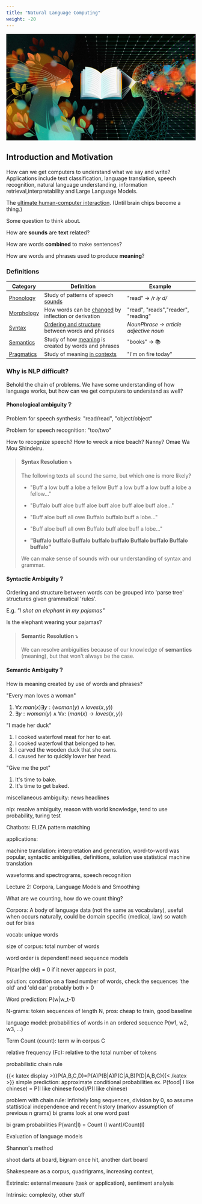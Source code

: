 ```yaml
---
title: "Natural Language Computing"
weight: -20
---
```


![](NLP_cover.jpg)

## Introduction and Motivation

How can we get computers to understand what we say and write? Applications include text classification, language translation, speech recognition, natural language understanding, information retrieval,interpretability and Large Language Models.

The <u>ultimate human-computer interaction</u>. (Until brain chips become a thing.)

Some question to think about.

How are **sounds** are **text** related?

How are words **combined** to make sentences?

How are words and phrases used to produce **meaning**?

### Definitions

| Category          | Definition                                                  | Example                                           |
| ----------------- | ----------------------------------------------------------- | ------------------------------------------------- |
| <u>Phonology</u>  | Study of patterns of speech <u>sounds</u>                   | "read" $\rightarrow$ */r iy d/*                   |
| <u>Morphology</u> | How words can be <u>changed</u> by inflection or derivation | "read", "reads","reader", "reading"               |
| <u>Syntax</u>     | <u>Ordering and structure</u> between words and phrases     | *NounPhrase $\rightarrow$ article adjective noun* |
| <u>Semantics</u>  | Study of how <u>meaning</u> is created by words and phrases | "books" $\rightarrow$ :books:                     |
| <u>Pragmatics</u> | Study of meaning <u>in contexts</u>                         | "I'm on fire today"                               |

### Why is NLP difficult?

Behold the chain of problems. We have some understanding of how language works, but how can we get computers to understand as well?

#### Phonological ambiguity :grey_question:

Problem for speech synthesis: "read/read", "object/object"

Problem for speech recognition: "too/two"

How to recognize speech? How to wreck a nice beach? Nanny? Omae Wa Mou Shindeiru.

> #### Syntax Resolution :arrow_heading_down:
>
> The following texts all sound the same, but which one is more likely?
>
> - "Buff a low buff a lobe a fellow Buff a low buff a low buff a lobe a fellow..."
>
> - "Buffalo buff aloe buff aloe buff aloe buff aloe buff aloe..."
>
> - "Buff aloe buff all owe Buffalo buffalo buff a lobe..."
>
> - "Buff aloe buff all own Buffalo buff aloe buff a lobe..."
>
> - **"Buffalo buffalo Buffalo buffalo buffalo Buffalo buffalo Buffalo buffalo"**
>
> We can make sense of sounds with our understanding of syntax and grammar.

#### Syntactic Ambiguity :grey_question:

Ordering and structure between words can be grouped into 'parse tree' structures given grammatical 'rules'.  

E.g. *"I shot an elephant in my pajamas"*

Is the elephant wearing your pajamas?

> #### Semantic Resolution :arrow_heading_down:
>
> We can resolve ambiguities because of our knowledge of **semantics** (meaning), but that won't always be the case.

#### Semantic Ambiguity :grey_question:

How is meaning created by use of words and phrases?

"Every man loves a woman"

1. $\forall x \: man(x) \exists y: (woman(y) \wedge loves (x,y))$
2. $\exists y: woman(y) \wedge \forall x :\ (man(x) \rightarrow loves (x,y))$

"I made her duck"

1. I cooked waterfowl meat for her to eat.
2. I cooked waterfowl that belonged to her.
3. I carved the wooden duck that she owns.
4. I caused her to quickly lower her head.

"Give me the pot"

1. It's time to bake.
2. It's time to get baked.

miscellaneous ambiguity: news headlines

nlp: resolve ambiguity, reason with world knowledge, tend to use probability, turing test

Chatbots: ELIZA pattern matching



applications:

machine translation: interpretation and generation, word-to-word was popular, syntactic ambiguities, definitions, solution use statistical machine translation

waveforms and spectrograms, speech recognition



Lecture 2: Corpora, Language Models and Smoothing

What are we counting, how do we count thing?

Corpora: A body of language data (not the same as vocabulary), useful when occurs naturally, could be domain specific (medical, law) so watch out for bias

vocab: unique words

size of corpus: total number of words

word order is dependent! need sequence models

P(car|the old) = 0 if it never appears in past, 

solution: condition on a fixed number of words, check the sequences 'the old' and 'old car' probably both > 0

Word prediction: P(w|w_t-1)

N-grams: token sequences of length N, pros: cheap to train, good baseline

language model: probabilities of words in an ordered sequence P(w1, w2, w3, ...)

Term Count (count): term w in corpus C

relative frequency (Fc): relative to the total number of tokens

probabilistic chain rule




{{< katex display >}}P(A,B,C,D)=P(A)P(B|A)P(C|A,B)P(D|A,B,C){{< /katex >}}
simple prediction: approximate conditional probabilities ex. P(food| I like chinese) = P(I like chinese food)/P(I like chinese)

problem with chain rule: infinitely long sequences, division by 0, so assume stattistical independence and recent history (markov assumption of previous n grams) bi grams look at one word past

bi gram probabilities P(want|I) = Count (I want)/Count(I)

Evaluation of language models

Shannon's method

shoot darts at board, bigram once hit, another dart board

Shakespeare as a corpus, quadrigrams, increasing context, 

Extrinsic: external measure (task or application), sentiment analysis

Intrinsic: complexity, other stuff









